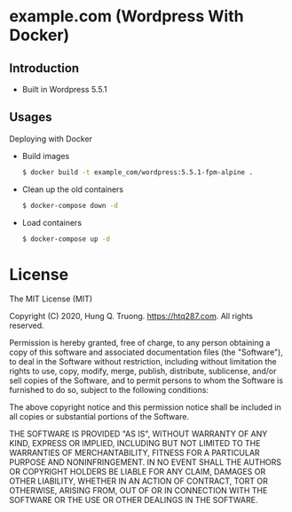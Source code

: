 # example.com (Wordpress With Docker)
## Introduction
  - Built in Wordpress 5.5.1
## Usages
Deploying with Docker
  - Build images
    ```sh
    $ docker build -t example_com/wordpress:5.5.1-fpm-alpine .
    ```
  - Clean up the old containers
    ```sh
    $ docker-compose down -d
    ```
  - Load containers
    ```sh
    $ docker-compose up -d
    ```
    
# License
The MIT License (MIT)

Copyright (C) 2020, Hung Q. Truong. https://htq287.com. All rights reserved.

Permission is hereby granted, free of charge, to any person obtaining a copy of this software and associated documentation files (the "Software"), to deal in the Software without restriction, including without limitation the rights to use, copy, modify, merge, publish, distribute, sublicense, and/or sell copies of the Software, and to permit persons to whom the Software is furnished to do so, subject to the following conditions:

The above copyright notice and this permission notice shall be included in all copies or substantial portions of the Software.

THE SOFTWARE IS PROVIDED "AS IS", WITHOUT WARRANTY OF ANY KIND, EXPRESS OR IMPLIED, INCLUDING BUT NOT LIMITED TO THE WARRANTIES OF MERCHANTABILITY, FITNESS FOR A PARTICULAR PURPOSE AND NONINFRINGEMENT. IN NO EVENT SHALL THE AUTHORS OR COPYRIGHT HOLDERS BE LIABLE FOR ANY CLAIM, DAMAGES OR OTHER LIABILITY, WHETHER IN AN ACTION OF CONTRACT, TORT OR OTHERWISE, ARISING FROM, OUT OF OR IN CONNECTION WITH THE SOFTWARE OR THE USE OR OTHER DEALINGS IN THE SOFTWARE.